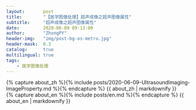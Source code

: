 ```yaml
---
layout:       post
title:        "【医学图像处理】超声成像之超声图像属性"
subtitle:     "超声成像之超声图像属性"
date:         2020-06-09 09:13:00
author:       "ZhongPY"
header-img:   "img/post-bg-os-metro.jpg"
header-mask:  0.3
catalog:      true
multilingual: true
tags:
    - 医学图像处理
---
```


<!-- Chinese Version -->
<div class="zh post-container">
    {% capture about_zh %}{% include posts/2020-06-09-UltrasoundImaging-ImageProperty.md %}{% endcapture %}
    {{ about_zh | markdownify }}
</div>

<!-- English Version -->
<div class="en post-container">
    {% capture about_en %}{% include posts/en.md %}{% endcapture %}
    {{ about_en | markdownify }}
</div>
